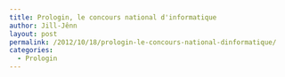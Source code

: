```yaml
---
title: Prologin, le concours national d'informatique
author: Jill-Jênn
layout: post
permalink: /2012/10/18/prologin-le-concours-national-dinformatique/
categories:
  - Prologin
---
```

